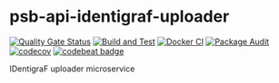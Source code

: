 # psb-api-identigraf-uploader

[![Quality Gate Status](https://sonarcloud.io/api/project_badges/measure?project=myrotvorets_psb-api-identigraf-uploader&metric=alert_status)](https://sonarcloud.io/dashboard?id=myrotvorets_psb-api-identigraf-uploader)
[![Build and Test](https://github.com/myrotvorets/psb-api-identigraf-uploader/actions/workflows/build.yml/badge.svg)](https://github.com/myrotvorets/psb-api-identigraf-uploader/actions/workflows/build.yml)
[![Docker CI](https://github.com/myrotvorets/psb-api-identigraf-uploader/actions/workflows/docker.yml/badge.svg)](https://github.com/myrotvorets/psb-api-identigraf-uploader/actions/workflows/docker.yml)
[![Package Audit](https://github.com/myrotvorets/psb-api-identigraf-uploader/actions/workflows/package-audit.yml/badge.svg)](https://github.com/myrotvorets/psb-api-identigraf-uploader/actions/workflows/package-audit.yml)
[![codecov](https://codecov.io/gh/myrotvorets/psb-api-identigraf-uploader/branch/master/graph/badge.svg?token=6ZNQY4VQIP)](https://codecov.io/gh/myrotvorets/psb-api-identigraf-uploader)
[![codebeat badge](https://codebeat.co/badges/c6eee0b6-2678-4ba4-84f5-a99f6c9336b9)](https://codebeat.co/projects/github-com-myrotvorets-psb-api-identigraf-uploader-master)

IDentigraF uploader microservice
